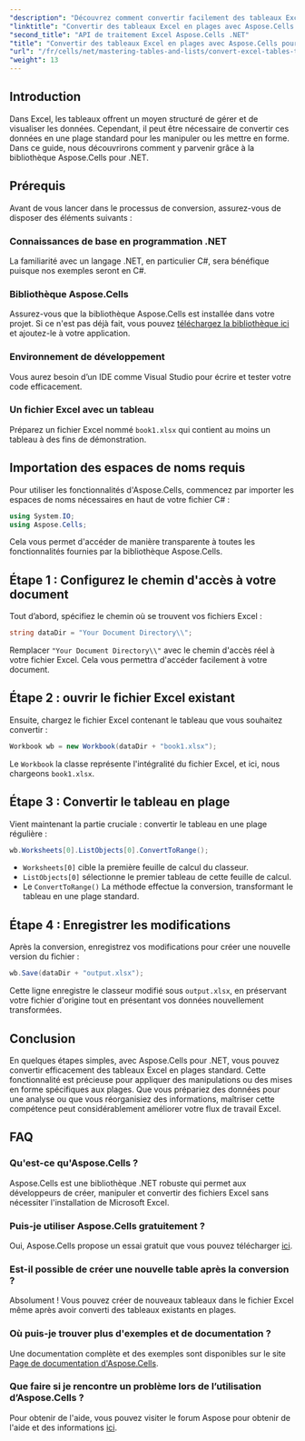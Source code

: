 ```yaml
---
"description": "Découvrez comment convertir facilement des tableaux Excel en plages standard grâce à la puissante bibliothèque Aspose.Cells pour .NET. Ce guide étape par étape couvre toutes les étapes, de la configuration de votre environnement à l'exécution de la conversion."
"linktitle": "Convertir des tableaux Excel en plages avec Aspose.Cells pour .NET"
"second_title": "API de traitement Excel Aspose.Cells .NET"
"title": "Convertir des tableaux Excel en plages avec Aspose.Cells pour .NET"
"url": "/fr/cells/net/mastering-tables-and-lists/convert-excel-tables-to-range/"
"weight": 13
---
```


## Introduction

Dans Excel, les tableaux offrent un moyen structuré de gérer et de visualiser les données. Cependant, il peut être nécessaire de convertir ces données en une plage standard pour les manipuler ou les mettre en forme. Dans ce guide, nous découvrirons comment y parvenir grâce à la bibliothèque Aspose.Cells pour .NET.

## Prérequis
Avant de vous lancer dans le processus de conversion, assurez-vous de disposer des éléments suivants :

### Connaissances de base en programmation .NET
La familiarité avec un langage .NET, en particulier C#, sera bénéfique puisque nos exemples seront en C#.

### Bibliothèque Aspose.Cells
Assurez-vous que la bibliothèque Aspose.Cells est installée dans votre projet. Si ce n'est pas déjà fait, vous pouvez [téléchargez la bibliothèque ici](https://releases.aspose.com/cells/net/) et ajoutez-le à votre application.

### Environnement de développement
Vous aurez besoin d’un IDE comme Visual Studio pour écrire et tester votre code efficacement.

### Un fichier Excel avec un tableau
Préparez un fichier Excel nommé `book1.xlsx` qui contient au moins un tableau à des fins de démonstration.

## Importation des espaces de noms requis
Pour utiliser les fonctionnalités d'Aspose.Cells, commencez par importer les espaces de noms nécessaires en haut de votre fichier C# :

```csharp
using System.IO;
using Aspose.Cells;
```

Cela vous permet d'accéder de manière transparente à toutes les fonctionnalités fournies par la bibliothèque Aspose.Cells.

## Étape 1 : Configurez le chemin d'accès à votre document
Tout d’abord, spécifiez le chemin où se trouvent vos fichiers Excel :

```csharp
string dataDir = "Your Document Directory\\";
```
Remplacer `"Your Document Directory\\"` avec le chemin d'accès réel à votre fichier Excel. Cela vous permettra d'accéder facilement à votre document.

## Étape 2 : ouvrir le fichier Excel existant
Ensuite, chargez le fichier Excel contenant le tableau que vous souhaitez convertir :

```csharp
Workbook wb = new Workbook(dataDir + "book1.xlsx");
```
Le `Workbook` la classe représente l'intégralité du fichier Excel, et ici, nous chargeons `book1.xlsx`.

## Étape 3 : Convertir le tableau en plage
Vient maintenant la partie cruciale : convertir le tableau en une plage régulière :

```csharp
wb.Worksheets[0].ListObjects[0].ConvertToRange();
```

- `Worksheets[0]` cible la première feuille de calcul du classeur.
- `ListObjects[0]` sélectionne le premier tableau de cette feuille de calcul.
- Le `ConvertToRange()` La méthode effectue la conversion, transformant le tableau en une plage standard.

## Étape 4 : Enregistrer les modifications
Après la conversion, enregistrez vos modifications pour créer une nouvelle version du fichier :

```csharp
wb.Save(dataDir + "output.xlsx");
```
Cette ligne enregistre le classeur modifié sous `output.xlsx`, en préservant votre fichier d'origine tout en présentant vos données nouvellement transformées.

## Conclusion
En quelques étapes simples, avec Aspose.Cells pour .NET, vous pouvez convertir efficacement des tableaux Excel en plages standard. Cette fonctionnalité est précieuse pour appliquer des manipulations ou des mises en forme spécifiques aux plages. Que vous prépariez des données pour une analyse ou que vous réorganisiez des informations, maîtriser cette compétence peut considérablement améliorer votre flux de travail Excel.

## FAQ

### Qu'est-ce qu'Aspose.Cells ?
Aspose.Cells est une bibliothèque .NET robuste qui permet aux développeurs de créer, manipuler et convertir des fichiers Excel sans nécessiter l'installation de Microsoft Excel.

### Puis-je utiliser Aspose.Cells gratuitement ?
Oui, Aspose.Cells propose un essai gratuit que vous pouvez télécharger [ici](https://releases.aspose.com/cells/net/).

### Est-il possible de créer une nouvelle table après la conversion ?
Absolument ! Vous pouvez créer de nouveaux tableaux dans le fichier Excel même après avoir converti des tableaux existants en plages.

### Où puis-je trouver plus d'exemples et de documentation ?
Une documentation complète et des exemples sont disponibles sur le site [Page de documentation d'Aspose.Cells](https://reference.aspose.com/cells/net/).

### Que faire si je rencontre un problème lors de l’utilisation d’Aspose.Cells ?
Pour obtenir de l'aide, vous pouvez visiter le forum Aspose pour obtenir de l'aide et des informations [ici](https://forum.aspose.com/c/cells/9).